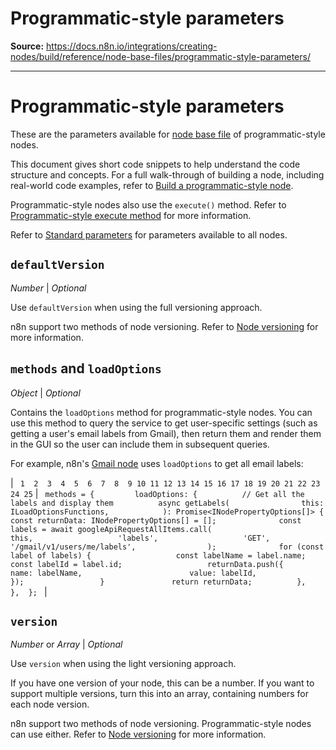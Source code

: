 # Programmatic-style parameters

**Source:** https://docs.n8n.io/integrations/creating-nodes/build/reference/node-base-files/programmatic-style-parameters/

---

# Programmatic-style parameters

These are the parameters available for [node base file](../) of programmatic-style nodes.

This document gives short code snippets to help understand the code structure and concepts. For a full walk-through of building a node, including real-world code examples, refer to [Build a programmatic-style node](../../../programmatic-style-node/).

Programmatic-style nodes also use the `execute()` method. Refer to [Programmatic-style execute method](../programmatic-style-execute-method/) for more information.

Refer to [Standard parameters](../standard-parameters/) for parameters available to all nodes.

## `defaultVersion`

*Number* | *Optional*

Use `defaultVersion` when using the full versioning approach.

n8n support two methods of node versioning. Refer to [Node versioning](../../node-versioning/) for more information.

## `methods` and `loadOptions`

*Object* | *Optional*

Contains the `loadOptions` method for programmatic-style nodes. You can use this method to query the service to get user-specific settings (such as getting a user's email labels from Gmail), then return them and render them in the GUI so the user can include them in subsequent queries.

For example, n8n's [Gmail node](https://github.com/n8n-io/n8n/blob/master/packages/nodes-base/nodes/Google/Gmail/Gmail.node.ts) uses `loadOptions` to get all email labels:

| ```  1  2  3  4  5  6  7  8  9 10 11 12 13 14 15 16 17 18 19 20 21 22 23 24 25 ``` | ``` 	methods = { 		loadOptions: { 			// Get all the labels and display them 			async getLabels( 				this: ILoadOptionsFunctions, 			): Promise<INodePropertyOptions[]> { 				const returnData: INodePropertyOptions[] = []; 				const labels = await googleApiRequestAllItems.call( 					this, 					'labels', 					'GET', 					'/gmail/v1/users/me/labels', 				); 				for (const label of labels) { 					const labelName = label.name; 					const labelId = label.id; 					returnData.push({ 						name: labelName, 						value: labelId, 					}); 				} 				return returnData; 			}, 		}, 	};  ``` |

## `version`

*Number* or *Array* | *Optional*

Use `version` when using the light versioning approach.

If you have one version of your node, this can be a number. If you want to support multiple versions, turn this into an array, containing numbers for each node version.

n8n support two methods of node versioning. Programmatic-style nodes can use either. Refer to [Node versioning](../../node-versioning/) for more information.
